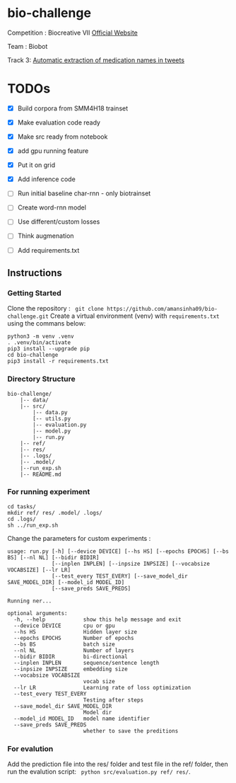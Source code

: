 # bio-challenge
Competition :  Biocreative VII [Official Website](https://biocreative.bioinformatics.udel.edu/tasks/biocreative-vii/)

Team : Biobot

Track 3: [Automatic extraction of medication names in tweets](https://biocreative.bioinformatics.udel.edu/tasks/biocreative-vii/track-3/)

# TODOs

- [x] Build corpora from SMM4H18 trainset
- [x] Make evaluation code ready
- [x] Make src ready from notebook
- [x] add gpu running feature
- [x] Put it on grid
- [x] Add inference code
- [ ] Run initial baseline char-rnn - only biotrainset
- [ ] Create word-rnn model 
- [ ] Use different/custom losses
- [ ] Think augmenation
- [ ] Add requirements.txt


## Instructions

### Getting Started 

Clone the repository : ``` git clone https://github.com/amansinha09/bio-challenge.git```
Create a virtual environment (venv) with ```requirements.txt``` using the commans below:

```
python3 -m venv .venv
. .venv/bin/activate
pip3 install --upgrade pip
cd bio-challenge
pip3 install -r requirements.txt
```

### Directory Structure
```
bio-challenge/
	|-- data/
	|-- src/
		|-- data.py
		[-- utils.py
		|-- evaluation.py
		|-- model.py
		|-- run.py
	|-- ref/
	|-- res/
	|-- .logs/
	|-- .model/
	|--run_exp.sh
	|-- README.md
```

### For running experiment


```
cd tasks/
mkdir ref/ res/ .model/ .logs/
cd .logs/
sh ../run_exp.sh
```

Change the parameters for custom experiments :

```
usage: run.py [-h] [--device DEVICE] [--hs HS] [--epochs EPOCHS] [--bs BS] [--nl NL] [--bidir BIDIR]
              [--inplen INPLEN] [--inpsize INPSIZE] [--vocabsize VOCABSIZE] [--lr LR]
              [--test_every TEST_EVERY] [--save_model_dir SAVE_MODEL_DIR] [--model_id MODEL_ID]
              [--save_preds SAVE_PREDS]

Running ner...

optional arguments:
  -h, --help            show this help message and exit
  --device DEVICE       cpu or gpu
  --hs HS               Hidden layer size
  --epochs EPOCHS       Number of epochs
  --bs BS               batch size
  --nl NL               Number of layers
  --bidir BIDIR         bi-directional
  --inplen INPLEN       sequence/sentence length
  --inpsize INPSIZE     embedding size
  --vocabsize VOCABSIZE
                        vocab size
  --lr LR               Learning rate of loss optimization
  --test_every TEST_EVERY
                        Testing after steps
  --save_model_dir SAVE_MODEL_DIR
                        Model dir
  --model_id MODEL_ID   model name identifier
  --save_preds SAVE_PREDS
                        whether to save the preditions

```

### For evalution

Add the prediction file into the res/ folder and test file in the ref/ folder, then run the evalution script: ``` python src/evaluation.py ref/ res/```.